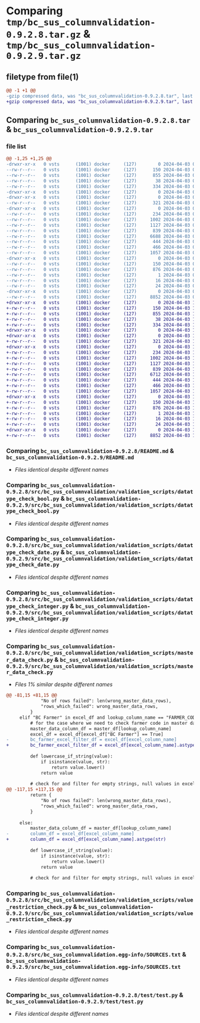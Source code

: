 # Comparing `tmp/bc_sus_columnvalidation-0.9.2.8.tar.gz` & `tmp/bc_sus_columnvalidation-0.9.2.9.tar.gz`

## filetype from file(1)

```diff
@@ -1 +1 @@
-gzip compressed data, was "bc_sus_columnvalidation-0.9.2.8.tar", last modified: Wed Apr  3 03:41:40 2024, max compression
+gzip compressed data, was "bc_sus_columnvalidation-0.9.2.9.tar", last modified: Wed Apr  3 10:03:27 2024, max compression
```

## Comparing `bc_sus_columnvalidation-0.9.2.8.tar` & `bc_sus_columnvalidation-0.9.2.9.tar`

### file list

```diff
@@ -1,25 +1,25 @@
-drwxr-xr-x   0 vsts      (1001) docker     (127)        0 2024-04-03 03:41:40.755562 bc_sus_columnvalidation-0.9.2.8/
--rw-r--r--   0 vsts      (1001) docker     (127)      150 2024-04-03 03:41:40.755562 bc_sus_columnvalidation-0.9.2.8/PKG-INFO
--rw-r--r--   0 vsts      (1001) docker     (127)      855 2024-04-03 03:41:25.000000 bc_sus_columnvalidation-0.9.2.8/README.md
--rw-r--r--   0 vsts      (1001) docker     (127)       38 2024-04-03 03:41:40.755562 bc_sus_columnvalidation-0.9.2.8/setup.cfg
--rw-r--r--   0 vsts      (1001) docker     (127)      334 2024-04-03 03:41:25.000000 bc_sus_columnvalidation-0.9.2.8/setup.py
-drwxr-xr-x   0 vsts      (1001) docker     (127)        0 2024-04-03 03:41:40.751562 bc_sus_columnvalidation-0.9.2.8/src/
-drwxr-xr-x   0 vsts      (1001) docker     (127)        0 2024-04-03 03:41:40.755562 bc_sus_columnvalidation-0.9.2.8/src/bc_sus_columnvalidation/
--rw-r--r--   0 vsts      (1001) docker     (127)      321 2024-04-03 03:41:25.000000 bc_sus_columnvalidation-0.9.2.8/src/bc_sus_columnvalidation/__init__.py
-drwxr-xr-x   0 vsts      (1001) docker     (127)        0 2024-04-03 03:41:40.755562 bc_sus_columnvalidation-0.9.2.8/src/bc_sus_columnvalidation/validation_scripts/
--rw-r--r--   0 vsts      (1001) docker     (127)      234 2024-04-03 03:41:25.000000 bc_sus_columnvalidation-0.9.2.8/src/bc_sus_columnvalidation/validation_scripts/__init__.py
--rw-r--r--   0 vsts      (1001) docker     (127)     1002 2024-04-03 03:41:25.000000 bc_sus_columnvalidation-0.9.2.8/src/bc_sus_columnvalidation/validation_scripts/datatype_check_bool.py
--rw-r--r--   0 vsts      (1001) docker     (127)     1127 2024-04-03 03:41:25.000000 bc_sus_columnvalidation-0.9.2.8/src/bc_sus_columnvalidation/validation_scripts/datatype_check_date.py
--rw-r--r--   0 vsts      (1001) docker     (127)      839 2024-04-03 03:41:25.000000 bc_sus_columnvalidation-0.9.2.8/src/bc_sus_columnvalidation/validation_scripts/datatype_check_integer.py
--rw-r--r--   0 vsts      (1001) docker     (127)     6688 2024-04-03 03:41:25.000000 bc_sus_columnvalidation-0.9.2.8/src/bc_sus_columnvalidation/validation_scripts/master_data_check.py
--rw-r--r--   0 vsts      (1001) docker     (127)      444 2024-04-03 03:41:25.000000 bc_sus_columnvalidation-0.9.2.8/src/bc_sus_columnvalidation/validation_scripts/missing_data_check.py
--rw-r--r--   0 vsts      (1001) docker     (127)      466 2024-04-03 03:41:25.000000 bc_sus_columnvalidation-0.9.2.8/src/bc_sus_columnvalidation/validation_scripts/primary_key_check.py
--rw-r--r--   0 vsts      (1001) docker     (127)     1057 2024-04-03 03:41:25.000000 bc_sus_columnvalidation-0.9.2.8/src/bc_sus_columnvalidation/validation_scripts/value_restriction_check.py
-drwxr-xr-x   0 vsts      (1001) docker     (127)        0 2024-04-03 03:41:40.755562 bc_sus_columnvalidation-0.9.2.8/src/bc_sus_columnvalidation.egg-info/
--rw-r--r--   0 vsts      (1001) docker     (127)      150 2024-04-03 03:41:40.000000 bc_sus_columnvalidation-0.9.2.8/src/bc_sus_columnvalidation.egg-info/PKG-INFO
--rw-r--r--   0 vsts      (1001) docker     (127)      876 2024-04-03 03:41:40.000000 bc_sus_columnvalidation-0.9.2.8/src/bc_sus_columnvalidation.egg-info/SOURCES.txt
--rw-r--r--   0 vsts      (1001) docker     (127)        1 2024-04-03 03:41:40.000000 bc_sus_columnvalidation-0.9.2.8/src/bc_sus_columnvalidation.egg-info/dependency_links.txt
--rw-r--r--   0 vsts      (1001) docker     (127)       16 2024-04-03 03:41:40.000000 bc_sus_columnvalidation-0.9.2.8/src/bc_sus_columnvalidation.egg-info/requires.txt
--rw-r--r--   0 vsts      (1001) docker     (127)       24 2024-04-03 03:41:40.000000 bc_sus_columnvalidation-0.9.2.8/src/bc_sus_columnvalidation.egg-info/top_level.txt
-drwxr-xr-x   0 vsts      (1001) docker     (127)        0 2024-04-03 03:41:40.755562 bc_sus_columnvalidation-0.9.2.8/test/
--rw-r--r--   0 vsts      (1001) docker     (127)     8852 2024-04-03 03:41:25.000000 bc_sus_columnvalidation-0.9.2.8/test/test.py
+drwxr-xr-x   0 vsts      (1001) docker     (127)        0 2024-04-03 10:03:27.392472 bc_sus_columnvalidation-0.9.2.9/
+-rw-r--r--   0 vsts      (1001) docker     (127)      150 2024-04-03 10:03:27.392472 bc_sus_columnvalidation-0.9.2.9/PKG-INFO
+-rw-r--r--   0 vsts      (1001) docker     (127)      855 2024-04-03 10:03:03.000000 bc_sus_columnvalidation-0.9.2.9/README.md
+-rw-r--r--   0 vsts      (1001) docker     (127)       38 2024-04-03 10:03:27.392472 bc_sus_columnvalidation-0.9.2.9/setup.cfg
+-rw-r--r--   0 vsts      (1001) docker     (127)      334 2024-04-03 10:03:03.000000 bc_sus_columnvalidation-0.9.2.9/setup.py
+drwxr-xr-x   0 vsts      (1001) docker     (127)        0 2024-04-03 10:03:27.388472 bc_sus_columnvalidation-0.9.2.9/src/
+drwxr-xr-x   0 vsts      (1001) docker     (127)        0 2024-04-03 10:03:27.388472 bc_sus_columnvalidation-0.9.2.9/src/bc_sus_columnvalidation/
+-rw-r--r--   0 vsts      (1001) docker     (127)      321 2024-04-03 10:03:03.000000 bc_sus_columnvalidation-0.9.2.9/src/bc_sus_columnvalidation/__init__.py
+drwxr-xr-x   0 vsts      (1001) docker     (127)        0 2024-04-03 10:03:27.392472 bc_sus_columnvalidation-0.9.2.9/src/bc_sus_columnvalidation/validation_scripts/
+-rw-r--r--   0 vsts      (1001) docker     (127)      234 2024-04-03 10:03:03.000000 bc_sus_columnvalidation-0.9.2.9/src/bc_sus_columnvalidation/validation_scripts/__init__.py
+-rw-r--r--   0 vsts      (1001) docker     (127)     1002 2024-04-03 10:03:03.000000 bc_sus_columnvalidation-0.9.2.9/src/bc_sus_columnvalidation/validation_scripts/datatype_check_bool.py
+-rw-r--r--   0 vsts      (1001) docker     (127)     1127 2024-04-03 10:03:03.000000 bc_sus_columnvalidation-0.9.2.9/src/bc_sus_columnvalidation/validation_scripts/datatype_check_date.py
+-rw-r--r--   0 vsts      (1001) docker     (127)      839 2024-04-03 10:03:03.000000 bc_sus_columnvalidation-0.9.2.9/src/bc_sus_columnvalidation/validation_scripts/datatype_check_integer.py
+-rw-r--r--   0 vsts      (1001) docker     (127)     6712 2024-04-03 10:03:03.000000 bc_sus_columnvalidation-0.9.2.9/src/bc_sus_columnvalidation/validation_scripts/master_data_check.py
+-rw-r--r--   0 vsts      (1001) docker     (127)      444 2024-04-03 10:03:03.000000 bc_sus_columnvalidation-0.9.2.9/src/bc_sus_columnvalidation/validation_scripts/missing_data_check.py
+-rw-r--r--   0 vsts      (1001) docker     (127)      466 2024-04-03 10:03:03.000000 bc_sus_columnvalidation-0.9.2.9/src/bc_sus_columnvalidation/validation_scripts/primary_key_check.py
+-rw-r--r--   0 vsts      (1001) docker     (127)     1057 2024-04-03 10:03:03.000000 bc_sus_columnvalidation-0.9.2.9/src/bc_sus_columnvalidation/validation_scripts/value_restriction_check.py
+drwxr-xr-x   0 vsts      (1001) docker     (127)        0 2024-04-03 10:03:27.392472 bc_sus_columnvalidation-0.9.2.9/src/bc_sus_columnvalidation.egg-info/
+-rw-r--r--   0 vsts      (1001) docker     (127)      150 2024-04-03 10:03:27.000000 bc_sus_columnvalidation-0.9.2.9/src/bc_sus_columnvalidation.egg-info/PKG-INFO
+-rw-r--r--   0 vsts      (1001) docker     (127)      876 2024-04-03 10:03:27.000000 bc_sus_columnvalidation-0.9.2.9/src/bc_sus_columnvalidation.egg-info/SOURCES.txt
+-rw-r--r--   0 vsts      (1001) docker     (127)        1 2024-04-03 10:03:27.000000 bc_sus_columnvalidation-0.9.2.9/src/bc_sus_columnvalidation.egg-info/dependency_links.txt
+-rw-r--r--   0 vsts      (1001) docker     (127)       16 2024-04-03 10:03:27.000000 bc_sus_columnvalidation-0.9.2.9/src/bc_sus_columnvalidation.egg-info/requires.txt
+-rw-r--r--   0 vsts      (1001) docker     (127)       24 2024-04-03 10:03:27.000000 bc_sus_columnvalidation-0.9.2.9/src/bc_sus_columnvalidation.egg-info/top_level.txt
+drwxr-xr-x   0 vsts      (1001) docker     (127)        0 2024-04-03 10:03:27.392472 bc_sus_columnvalidation-0.9.2.9/test/
+-rw-r--r--   0 vsts      (1001) docker     (127)     8852 2024-04-03 10:03:03.000000 bc_sus_columnvalidation-0.9.2.9/test/test.py
```

### Comparing `bc_sus_columnvalidation-0.9.2.8/README.md` & `bc_sus_columnvalidation-0.9.2.9/README.md`

 * *Files identical despite different names*

### Comparing `bc_sus_columnvalidation-0.9.2.8/src/bc_sus_columnvalidation/validation_scripts/datatype_check_bool.py` & `bc_sus_columnvalidation-0.9.2.9/src/bc_sus_columnvalidation/validation_scripts/datatype_check_bool.py`

 * *Files identical despite different names*

### Comparing `bc_sus_columnvalidation-0.9.2.8/src/bc_sus_columnvalidation/validation_scripts/datatype_check_date.py` & `bc_sus_columnvalidation-0.9.2.9/src/bc_sus_columnvalidation/validation_scripts/datatype_check_date.py`

 * *Files identical despite different names*

### Comparing `bc_sus_columnvalidation-0.9.2.8/src/bc_sus_columnvalidation/validation_scripts/datatype_check_integer.py` & `bc_sus_columnvalidation-0.9.2.9/src/bc_sus_columnvalidation/validation_scripts/datatype_check_integer.py`

 * *Files identical despite different names*

### Comparing `bc_sus_columnvalidation-0.9.2.8/src/bc_sus_columnvalidation/validation_scripts/master_data_check.py` & `bc_sus_columnvalidation-0.9.2.9/src/bc_sus_columnvalidation/validation_scripts/master_data_check.py`

 * *Files 1% similar despite different names*

```diff
@@ -81,15 +81,15 @@
             "No of rows failed": len(wrong_master_data_rows),
             "rows_which_failed": wrong_master_data_rows,
         }
     elif "BC Farmer" in excel_df and lookup_column_name == "FARMER_CODE":
         # for the case where we need to check farmer code in master data only if they are BC Farmers.
         master_data_column_df = master_df[lookup_column_name]
         excel_df = excel_df[excel_df["BC Farmer"] == True]
-        bc_farmer_excel_filter_df = excel_df[excel_column_name]
+        bc_farmer_excel_filter_df = excel_df[excel_column_name].astype(str)
 
         def lowercase_if_string(value):
             if isinstance(value, str):
                 return value.lower()
             return value
 
         # check for and filter for empty strings, null values in excel and master data column df
@@ -117,15 +117,15 @@
         return {
             "No of rows failed": len(wrong_master_data_rows),
             "rows_which_failed": wrong_master_data_rows,
         }
 
     else:
         master_data_column_df = master_df[lookup_column_name]
-        column_df = excel_df[excel_column_name]
+        column_df = excel_df[excel_column_name].astype(str)
 
         def lowercase_if_string(value):
             if isinstance(value, str):
                 return value.lower()
             return value
 
         # check for and filter for empty strings, null values in excel and master data column df
```

### Comparing `bc_sus_columnvalidation-0.9.2.8/src/bc_sus_columnvalidation/validation_scripts/value_restriction_check.py` & `bc_sus_columnvalidation-0.9.2.9/src/bc_sus_columnvalidation/validation_scripts/value_restriction_check.py`

 * *Files identical despite different names*

### Comparing `bc_sus_columnvalidation-0.9.2.8/src/bc_sus_columnvalidation.egg-info/SOURCES.txt` & `bc_sus_columnvalidation-0.9.2.9/src/bc_sus_columnvalidation.egg-info/SOURCES.txt`

 * *Files identical despite different names*

### Comparing `bc_sus_columnvalidation-0.9.2.8/test/test.py` & `bc_sus_columnvalidation-0.9.2.9/test/test.py`

 * *Files identical despite different names*

